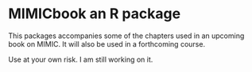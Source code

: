 # MIMICbook an R package

This packages accompanies some of the chapters used in an upcoming book on MIMIC.  It will also be used in a forthcoming course.

Use at your own risk.  I am still working on it.
